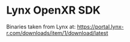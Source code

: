# Lynx OpenXR SDK

Binaries taken from Lynx at:
https://portal.lynx-r.com/downloads/item/1/download/latest
